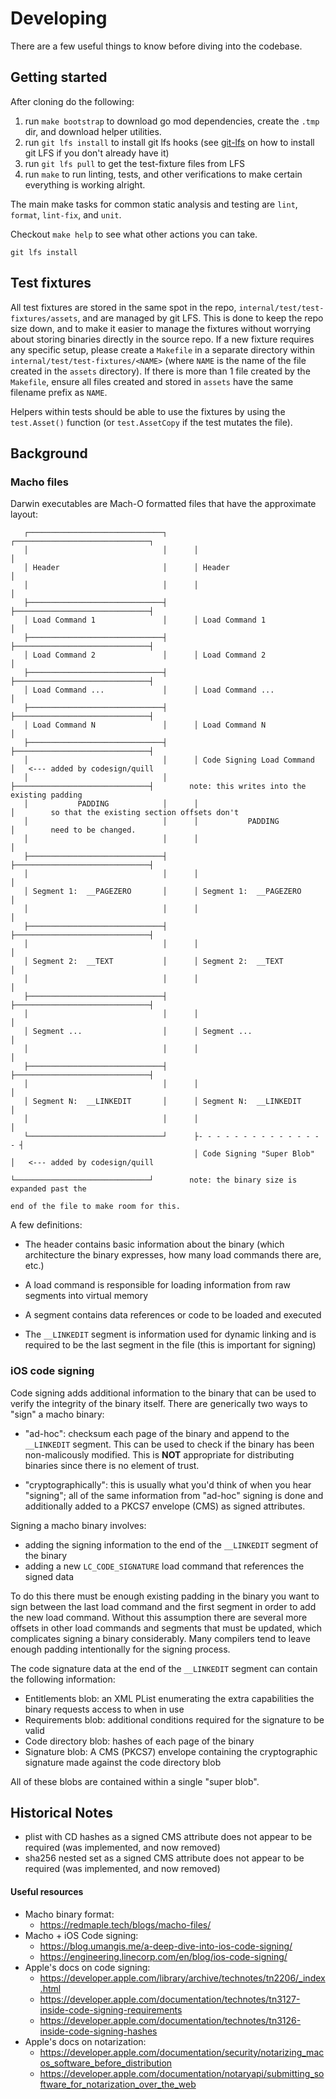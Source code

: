 # Developing

There are a few useful things to know before diving into the codebase. 

## Getting started

After cloning do the following:
1. run `make bootstrap` to download go mod dependencies, create the `.tmp` dir, and download helper utilities.
2. run `git lfs install` to install git lfs hooks (see [git-lfs](https://git-lfs.github.com/) on how to install git LFS if you don't already have it)
3. run `git lfs pull` to get the test-fixture files from LFS
4. run `make` to run linting, tests, and other verifications to make certain everything is working alright.

The main make tasks for common static analysis and testing are `lint`, `format`, `lint-fix`, and `unit`.

Checkout `make help` to see what other actions you can take.

```
git lfs install
```

## Test fixtures

All test fixtures are stored in the same spot in the repo, `internal/test/test-fixtures/assets`, and are managed by git LFS. 
This is done to keep the repo size down, and to make it easier to manage the fixtures without worrying about storing 
binaries directly in the source repo. If a new fixture requires any specific setup, please create a `Makefile` in a separate
directory within `internal/test/test-fixtures/<NAME>` (where `NAME` is the name of the file created in the `assets` directory).
If there is more than 1 file created by the `Makefile`, ensure all files created and stored in `assets` have the same filename
prefix as `NAME`.

Helpers within tests should be able to use the fixtures by using the `test.Asset()` function (or `test.AssetCopy` if the
test mutates the file). 

## Background

### Macho files

Darwin executables are Mach-O formatted files that have the approximate layout:

```
   ┌──────────────────────────────┐      ┌──────────────────────────────┐
   │                              │      │                              │
   │ Header                       │      │ Header                       │
   │                              │      │                              │
   ├──────────────────────────────┤      ├──────────────────────────────┤
   │ Load Command 1               │      │ Load Command 1               │
   ├──────────────────────────────┤      ├──────────────────────────────┤
   │ Load Command 2               │      │ Load Command 2               │
   ├──────────────────────────────┤      ├──────────────────────────────┤
   │ Load Command ...             │      │ Load Command ...             │
   ├──────────────────────────────┤      ├──────────────────────────────┤
   │ Load Command N               │      │ Load Command N               │
   ├──────────────────────────────┤      ├──────────────────────────────┤
   │                              │      │ Code Signing Load Command    │   <--- added by codesign/quill
   │                              │      ├──────────────────────────────┤        note: this writes into the existing padding
   │           PADDING            │      │                              │        so that the existing section offsets don't
   │                              │      │           PADDING            │        need to be changed.
   │                              │      │                              │
   ├──────────────────────────────┤      ├──────────────────────────────┤
   │                              │      │                              │
   │ Segment 1:  __PAGEZERO       │      │ Segment 1:  __PAGEZERO       │
   │                              │      │                              │
   ├──────────────────────────────┤      ├──────────────────────────────┤
   │                              │      │                              │
   │ Segment 2:  __TEXT           │      │ Segment 2:  __TEXT           │
   │                              │      │                              │
   ├──────────────────────────────┤      ├──────────────────────────────┤
   │                              │      │                              │
   │ Segment ...                  │      │ Segment ...                  │
   │                              │      │                              │
   ├──────────────────────────────┤      ├──────────────────────────────┤
   │                              │      │                              │
   │ Segment N:  __LINKEDIT       │      │ Segment N:  __LINKEDIT       │
   │                              │      │                              │
   └──────────────────────────────┘      ├- - - - - - - - - - - - - - - ┤
                                         │ Code Signing "Super Blob"    │   <--- added by codesign/quill
                                         └──────────────────────────────┘        note: the binary size is expanded past the
                                                                                 end of the file to make room for this.
```

A few definitions:
 
- The header contains basic information about the binary (which architecture the binary expresses, how many load commands there are, etc.)

- A load command is responsible for loading information from raw segments into virtual memory

- A segment contains data references or code to be loaded and executed

- The `__LINKEDIT` segment is information used for dynamic linking and is required to be the last segment in the file (this is important for signing)


### iOS code signing

Code signing adds additional information to the binary that can be used to verify the integrity of the binary itself. 
There are generically two ways to "sign" a macho binary:

- "ad-hoc": checksum each page of the binary and append to the `__LINKEDIT` segment. This can be used to check if the binary has been non-malicously modified. This is **NOT** appropriate for distributing binaries since there is no element of trust.

- "cryptographically": this is usually what you'd think of when you hear "signing"; all of the same information from "ad-hoc" signing is done and additionally added to a PKCS7 envelope (CMS) as signed attributes. 

Signing a macho binary involves:
- adding the signing information to the end of the `__LINKEDIT` segment of the binary
- adding a new `LC_CODE_SIGNATURE` load command that references the signed data

To do this there must be enough existing padding in the binary you want to sign between the last load command and the 
first segment in order to add the new load command. Without this assumption there are several more offsets in other 
load commands and segments that must be updated, which complicates signing a binary considerably. Many compilers
tend to leave enough padding intentionally for the signing process.

The code signature data at the end of the `__LINKEDIT` segment can contain the following information:
- Entitlements blob: an XML PList enumerating the extra capabilities the binary requests access to when in use
- Requirements blob: additional conditions required for the signature to be valid
- Code directory blob: hashes of each page of the binary
- Signature blob: A CMS (PKCS7) envelope containing the cryptographic signature made against the code directory blob

All of these blobs are contained within a single "super blob".


## Historical Notes
- plist with CD hashes as a signed CMS attribute does not appear to be required (was implemented, and now removed)
- sha256 nested set as a signed CMS attribute does not appear to be required (was implemented, and now removed)

#### Useful resources

- Macho binary format: 
  - https://redmaple.tech/blogs/macho-files/
- Macho + iOS Code signing: 
  - https://blog.umangis.me/a-deep-dive-into-ios-code-signing/
  - https://engineering.linecorp.com/en/blog/ios-code-signing/
- Apple's docs on code signing: 
  - https://developer.apple.com/library/archive/technotes/tn2206/_index.html
  - https://developer.apple.com/documentation/technotes/tn3127-inside-code-signing-requirements
  - https://developer.apple.com/documentation/technotes/tn3126-inside-code-signing-hashes
- Apple's docs on notarization: 
  - https://developer.apple.com/documentation/security/notarizing_macos_software_before_distribution
  - https://developer.apple.com/documentation/notaryapi/submitting_software_for_notarization_over_the_web
